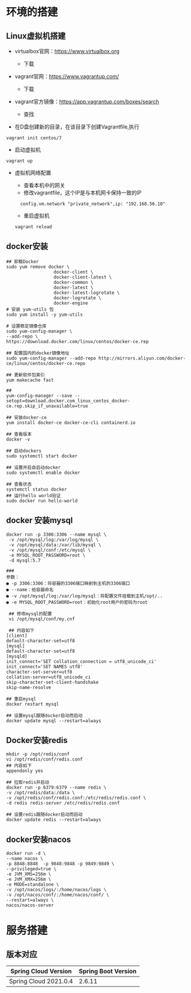 # 环境的搭建

## Linux虚拟机搭建

* virtualbox官网：https://www.virtualbox.org
  * 下载

* vagrant官网：https://www.vagrantup.com/
  * 下载

* vagrant官方镜像：https://app.vagrantup.com/boxes/search
  * 查找
* 在D盘创建新的目录，在该目录下创建Vagrantfile,执行

```
vagrant init centos/7
```

* 启动虚拟机

```
vagrant up
```

* 虚拟机网络配置

  * 查看本机中的网关
  * 修改vagrantfile，这个IP是与本机网卡保持一致的IP

  ```
    config.vm.network "private_network",ip: "192.168.56.10"
  ```

  * 重启虚拟机

  ```
  vagrant reload
  ```

  

## docker安装

```text
## 卸载Docker
sudo yum remove docker \
                  docker-client \
                  docker-client-latest \
                  docker-common \
                  docker-latest \
                  docker-latest-logrotate \
                  docker-logrotate \
                  docker-engine
# 安装 yum-utils 包
sudo yum install -y yum-utils

# 设置稳定镜像仓库
sudo yum-config-manager \
--add-repo \
https://download.docker.com/linux/centos/docker-ce.rep

## 配置国内的docker镜像地址
sudo yum-config-manager --add-repo http://mirrors.aliyun.com/docker-ce/linux/centos/docker-ce.repo

## 更新软件包索引
yum makecache fast

## 
yum-config-manager --save --setopt=download.docker.com_linux_centos_docker-ce.rep.skip_if_unavailable=true

## 安装docker-ce
yum install docker-ce docker-ce-cli containerd.io

## 查看版本
docker -v

## 启动dockers
sudo systemctl start docker

## 设置开启自启动docker
sudo systemctl enable docker

## 查看状态
systemctl status docker
## 运行hello world验证
sudo docker run hello-world 
```

## docker 安装mysql

```
docker run -p 3306:3306 --name mysql \
 -v /opt/mysql/log:/var/log/mysql \
 -v /opt/mysql/data:/var/lib/mysql \
 -v /opt/mysql/conf:/etc/mysql \
 -e MYSQL_ROOT_PASSWORD=root \
 -d mysql:5.7
 
###
参数：
● -p 3306:3306：将容器的3306端口映射到主机的3306端口
● --name：给容器命名
● -v /opt/mysql/log:/var/log/mysql：将配置文件挂载到主机/opt/..
● -e MYSQL_ROOT_PASSWORD=root：初始化root用户的密码为root
 
 ## 修改mysql的配置
 vi /opt/mysql/conf/my.cnf
 
 ## 内容如下
[client]
default-character-set=utf8
[mysql]
default-character-set=utf8
[mysqld]
init_connect='SET collation_connection = utf8_unicode_ci'
init_connect='SET NAMES utf8'
character-set-server=utf8
collation-server=utf8_unicode_ci
skip-character-set-client-handshake
skip-name-resolve

## 重启mysql
docker restart mysql

## 设置mysql跟随docker启动而启动
docker update mysql --restart=always
```

## Docker安装redis

```
mkdir -p /opt/redis/conf
vi /opt/redis/conf/redis.conf
## 内容如下
appendonly yes

## 拉取redis并启动
docker run -p 6379:6379 --name redis \
-v /opt/redis/data:/data \
-v /opt/redis/conf/redis.conf:/etc/redis/redis.conf \
-d redis redis-server /etc/redis/redis.conf

## 设置redis跟随docker启动而启动
docker update redis --restart=always
```

## docker安装nacos

```
docker run -d \
--name nacos \
-p 8848:8848  -p 9848:9848 -p 9849:9849 \
--privileged=true \
-e JVM_XMS=256m \
-e JVM_XMX=256m \
-e MODE=standalone \
-v /opt/nacos/logs/:/home/nacos/logs \
-v /opt/nacos/conf/:/home/nacos/conf/ \
--restart=always \
nacos/nacos-server
```



# 服务搭建

## 版本对应

| Spring Cloud Version  | Spring Boot Version |
| --------------------- | ------------------- |
| Spring Cloud 2021.0.4 | 2.6.11              |

